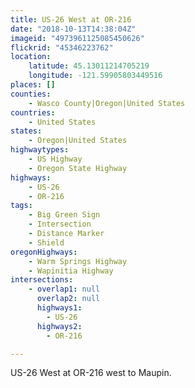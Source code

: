 ```yaml
---
title: US-26 West at OR-216
date: "2018-10-13T14:38:04Z"
imageid: "4973961125085450626"
flickrid: "45346223762"
location:
    latitude: 45.13011214705219
    longitude: -121.59905803449516
places: []
counties:
    - Wasco County|Oregon|United States
countries:
    - United States
states:
    - Oregon|United States
highwaytypes:
    - US Highway
    - Oregon State Highway
highways:
    - US-26
    - OR-216
tags:
    - Big Green Sign
    - Intersection
    - Distance Marker
    - Shield
oregonHighways:
    - Warm Springs Highway
    - Wapinitia Highway
intersections:
    - overlap1: null
      overlap2: null
      highways1:
        - US-26
      highways2:
        - OR-216

---
```

US-26 West at OR-216 west to Maupin.